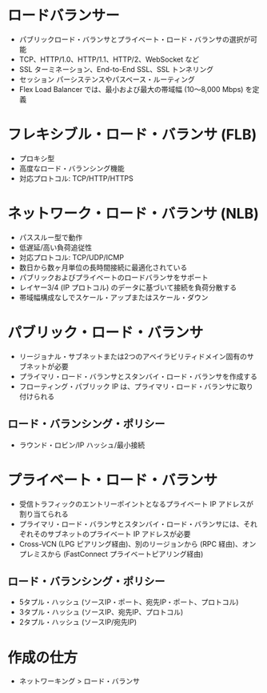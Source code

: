 # ロードバランサー
- パブリックロード・バランサとプライベート・ロード・バランサの選択が可能
- TCP、HTTP/1.0、HTTP/1.1、HTTP/2、WebSocket など
- SSL ターミネーション、End-to-End SSL、SSL トンネリング
- セッション パーシステンスやパスベース・ルーティング
- Flex Load Balancer では、最小および最大の帯域幅 (10〜8,000 Mbps) を定義
# フレキシブル・ロード・バランサ (FLB)
- プロキシ型
- 高度なロード・バランシング機能
- 対応プロトコル: TCP/HTTP/HTTPS
# ネットワーク・ロード・バランサ (NLB)
- パススルー型で動作
- 低遅延/高い負荷追従性
- 対応プロトコル: TCP/UDP/ICMP
- 数日から数ヶ月単位の長時間接続に最適化されている
- パブリックおよびプライベートのロードバランサをサポート
- レイヤー3/4 (IP プロトコル) のデータに基づいて接続を負荷分散する
- 帯域幅構成なしでスケール・アップまたはスケール・ダウン
# パブリック・ロード・バランサ
- リージョナル・サブネットまたは2つのアベイラビリティドメイン固有のサブネットが必要
- プライマリ・ロード・バランサとスタンバイ・ロード・バランサを作成する
- フローティング・パブリック IP は、プライマリ・ロード・バランサに取り付けられる
## ロード・バランシング・ポリシー
- ラウンド・ロビン/IP ハッシュ/最小接続
# プライベート・ロード・バランサ
- 受信トラフィックのエントリーポイントとなるプライベート IP アドレスが割り当てられる
- プライマリ・ロード・バランサとスタンバイ・ロード・バランサには、それぞれそのサブネットのプライベート IP アドレスが必要
- Cross-VCN (LPG ピアリング経由)、別のリージョンから (RPC 経由)、オンプレミスから (FastConnect プライベートピアリング経由)
## ロード・バランシング・ポリシー
- 5タプル・ハッシュ (ソースIP・ポート、宛先IP・ポート、プロトコル)
- 3タプル・ハッシュ (ソースIP、宛先IP、プロトコル)
- 2タプル・ハッシュ (ソースIP/宛先IP)
# 作成の仕方
- ネットワーキング > ロード・バランサ
